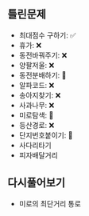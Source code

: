 ## 틀린문제
- 최대점수 구하기: ✅      
- 휴가: ❌      
- 동전바꿔주기: ❌
- 양팔저울: ❌
- 동전분배하기: 🔺
- 알파코드: ❌
- 송아지찾기: ❌
- 사과나무: ❌
- 미로탐색: 🔺
- 등산경로: ❌
- 단지번호붙이기: 🔺
- 사다리타기
- 피자배달거리


## 다시풀어보기
- 미로의 최단거리 통로
